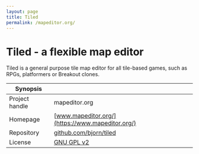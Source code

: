 ```yaml
---
layout: page
title: Tiled
permalink: /mapeditor.org/
---
```


# Tiled - a flexible map editor

Tiled is a general purpose tile map editor for all tile-based games, such as RPGs, platformers or Breakout clones.

| Synopsis         |  |
|------------------|--|
| Project handle   | mapeditor.org |
| Homepage         | [www.mapeditor.org/](https://www.mapeditor.org/) |
| Repository       | [github.com/bjorn/tiled](https://github.com/bjorn/tiled) |
| License          | [GNU GPL v2](https://www.gnu.org/licenses/old-licenses/gpl-2.0.html) |

